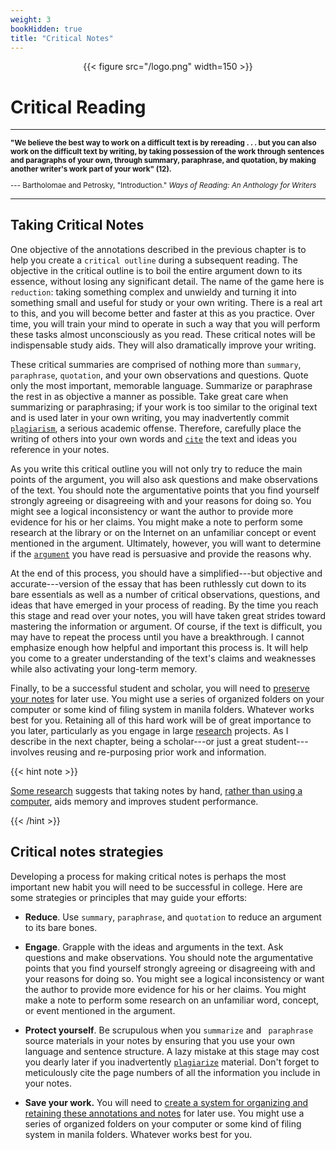 ```yaml
---
weight: 3
bookHidden: true
title: "Critical Notes"
---
```


<div style="text-align:center">{{< figure src="/logo.png" width=150 >}}</div>

# Critical Reading

---
  <small>

**"We believe the best way to work on a difficult text is by rereading
. . . but you can also work on the difficult text by writing, by
taking possession of the work through sentences and paragraphs of your
own, through summary, paraphrase, and quotation, by making another
writer's work part of your work" (12).**

--- Bartholomae and Petrosky, "Introduction." *Ways of Reading: An Anthology for Writers*

  </small>

---

## Taking Critical Notes


One objective of the annotations described in the previous chapter is to
help you create a `critical outline` during a subsequent reading. The
objective in the critical outline is to boil the entire argument down to
its essence, without losing any significant detail. The name of the game
here is `reduction`: taking something complex and unwieldy and turning it
into something small and useful for study or your own writing. There is
a real art to this, and you will become better and faster at this as you
practice. Over time, you will train your mind to operate in such a way
that you will perform these tasks almost unconsciously as you read.
These critical notes will be indispensable study aids. They will also
dramatically improve your writing.

These critical summaries are comprised of nothing more than `summary`, `paraphrase`, `quotation`, and your own observations and questions. Quote only the most important, memorable language.
Summarize or paraphrase the rest in as objective a manner as possible.
Take great care when summarizing or paraphrasing; if your work is too
similar to the original text and is used later in your own writing, you
may inadvertently commit [`plagiarism`](plagiarism), a serious academic offense.
Therefore, carefully place the writing of others into your own words and
[`cite`](#citation) the text and ideas you reference in your notes.

As you write this critical outline you will not only try to reduce the
main points of the argument, you will also ask questions and make
observations of the text. You should note the argumentative points that
you find yourself strongly agreeing or disagreeing with and your reasons
for doing so. You might see a logical inconsistency or want the author
to provide more evidence for his or her claims. You might make a note to
perform some research at the library or on the Internet on an unfamiliar
concept or event mentioned in the argument. Ultimately, however, you
will want to determine if the [`argument`]() you have read is persuasive and
provide the reasons why.

At the end of this process, you should have a simplified---but objective
and accurate---version of the essay that has been ruthlessly cut down to
its bare essentials as well as a number of critical observations,
questions, and ideas that have emerged in your process of reading. By
the time you reach this stage and read over your notes, you will have
taken great strides toward mastering the information or argument. Of
course, if the text is difficult, you may have to repeat the process
until you have a breakthrough. I cannot emphasize enough how helpful and
important this process is. It will help you come to a greater
understanding of the text's claims and weaknesses while also activating
your long-term memory.

Finally, to be a successful student and scholar, you will need to
[preserve your notes](/resources/open-handbook/chapter-4/) for later use. You might use a series of organized
folders on your computer or some kind of filing system in manila
folders. Whatever works best for you. Retaining all of this hard work
will be of great importance to you later, particularly as you engage in
large [research](/resources/open-handbook/chapter-12) projects. As I describe in the next chapter,
being a scholar---or just a great student---involves reusing and re-purposing
prior work and information.

{{< hint note >}}

[Some research](https://sites.udel.edu/victorp/files/2010/11/Psychological-Science-2014-Mueller-0956797614524581-1u0h0yu.pdf)
suggests that taking notes by hand, [rather than using a computer](https://www.scientificamerican.com/article/a-learning-secret-don-t-take-notes-with-a-laptop/),
aids memory and improves student performance.

{{< /hint >}}


## Critical notes strategies

Developing a process for making critical notes is perhaps the most
important new habit you will need to be successful in college. Here are
some strategies or principles that may guide your efforts:

-   **Reduce**. Use `summary`, `paraphrase`, and `quotation` to
    reduce an argument to its bare bones.

-   **Engage**. Grapple with the ideas and arguments in the text. Ask
    questions and make observations. You should note the argumentative
    points that you find yourself strongly agreeing or disagreeing with
    and your reasons for doing so. You might see a logical inconsistency
    or want the author to provide more evidence for his or her claims.
    You might make a note to perform some research on an unfamiliar
    word, concept, or event mentioned in the argument.

-   **Protect yourself**. Be scrupulous when you `summarize` and
   ` paraphrase` source materials in your notes by ensuring that you
    use your own language and sentence structure. A lazy mistake at this
    stage may cost you dearly later if you inadvertently [`plagiarize`](/resources/open-handbook/chapter-10)
    material. Don't forget to meticulously cite the page numbers of all
    the information you include in your notes.

-   **Save your work.** You will need to [create a system for organizing and retaining these annotations and notes](/resources/open-handbook/chapter-4) for
    later use. You might use a series of organized folders on your
    computer or some kind of filing system in manila folders. Whatever
    works best for you.


